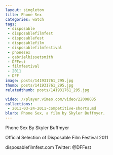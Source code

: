 ```yaml
---
layout: singleton
title: Phone Sex
categories: watch
tags:
 - disposable
 - disposablefilmfest
 - disposablefest
 - disposablefilm
 - disposablefilmfestival
 - phonesex
 - gabrielbissetsmith
 - DFFest
 - filmfestival
 - 2011
 - DFF
image: posts/141931761_295.jpg
thumb: posts/141931761_295.jpg
relatedthumb: posts/141931761_295.jpg

video: //player.vimeo.com/video/22008085
collections:
 - 2011-03-24-2011-competitive-shorts.md
blurb: Phone Sex, a film by Skyler Buffmyer.
---
```


Phone Sex
By Skyler Buffmyer

Official Selection of Disposable Film Festival 2011

disposablefilmfest.com
Twitter: @DFFest